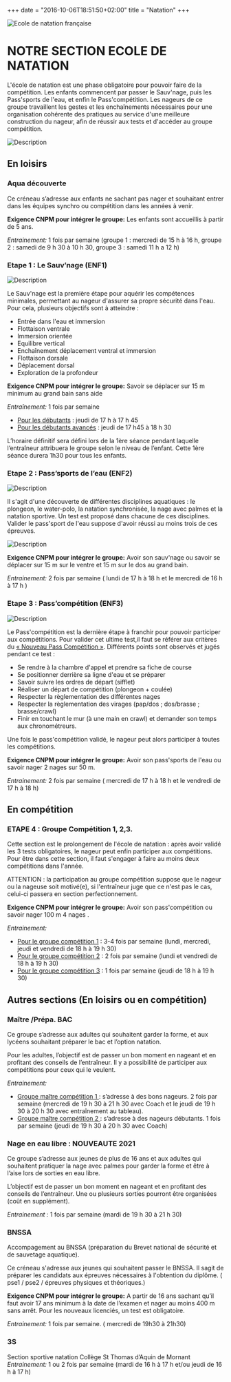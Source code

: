 +++
date = "2016-10-06T18:51:50+02:00"
title = "Natation"
+++

<img src="/img/logo_enf.jpg" class="img-responsive img-center" alt="Ecole de natation française">

# NOTRE SECTION ECOLE DE NATATION

L'école de natation est une phase obligatoire pour pouvoir faire de la
compétition. Les enfants commencent par passer le Sauv'nage, puis les
Pass'sports de l'eau, et enfin le Pass'compétition.
Les nageurs de ce groupe travaillent les gestes et les enchaînements nécessaires
pour une organisation cohérente des pratiques au service d'une meilleure
construction du nageur, afin de réussir aux tests et d'accéder au groupe
compétition.

<img src="/img/desc_enf.jpg" class="img-responsive img-center" alt="Description">

## En loisirs
### Aqua découverte
Ce créneau s’adresse aux enfants ne sachant pas nager et souhaitant entrer dans les équipes synchro ou compétition dans les années à venir.

**Exigence CNPM pour intégrer le groupe:**
Les enfants sont accueillis à partir de 5 ans.

*Entrainement:* 1 fois par semaine (groupe 1 : mercredi de 15 h à 16 h,
groupe 2 : samedi de 9 h 30 à 10 h 30, groupe 3 : samedi 11 h a 12 h)

### Etape 1 : Le Sauv’nage (ENF1)

<img src="/img/sauvnage.jpg" class="img-responsive img-center" alt="Description">

Le Sauv'nage est la première étape pour aquérir les compétences minimales,
permettant au nageur d'assurer sa propre sécurité dans l'eau. Pour cela,
plusieurs objectifs sont à atteindre :

* Entrée dans l'eau et immersion
* Flottaison ventrale
* Immersion orientée
* Equilibre vertical
* Enchaînement déplacement ventral et immersion
* Flottaison dorsale
* Déplacement dorsal
* Exploration de la profondeur

**Exigence CNPM pour intégrer le groupe:**
Savoir se déplacer sur 15 m minimum au grand bain sans aide

*Entraînement:* 1 fois par semaine

* <u>Pour les débutants</u> : jeudi de 17 h à 17 h 45
* <u>Pour les débutants avancés</u> : jeudi de 17 h45 à 18 h 30

L’horaire définitif sera défini lors de la 1ère séance pendant laquelle
l’entraîneur attribuera le groupe selon le niveau de l’enfant.
Cette 1ère séance durera 1h30 pour tous les enfants.

### Etape 2 : Pass’sports de l’eau (ENF2)

<img src="/img/passeport.jpg" class="img-responsive img-center" alt="Description">

Il s'agit d'une découverte de différentes disciplines aquatiques :
le plongeon, le water-polo, la natation synchronisée, la nage avec palmes et
la natation sportive. Un test est proposé dans chacune de ces disciplines.
Valider le pass'sport de l'eau suppose d'avoir réussi au moins trois de ces 
épreuves.

<img src="/img/passeport2.jpg" class="img-responsive img-center" alt="Description">

**Exigence CNPM pour intégrer le groupe:** Avoir son sauv'nage ou savoir se
déplacer sur 15 m sur le ventre et 15 m sur le dos au grand bain.

*Entrainement:* 2 fois par semaine ( lundi de 17 h à 18 h et le mercredi de 16 h à 17 h )

### Etape 3 : Pass’compétition (ENF3)

<img src="/img/passcompet.jpg" class="img-responsive img-center" alt="Description">

Le Pass'compétition est la dernière étape à franchir pour pouvoir participer aux
compétitions. Pour valider cet ultime test,il faut se référer aux critères du [« Nouveau Pass Compétition »](/pdf/nouveau_pass_competition_2020.pdf). Différents points sont observés et jugés pendant ce test :

* Se rendre à la chambre d'appel et prendre sa fiche de course
* Se positionner derrière sa ligne d'eau et se préparer
* Savoir suivre les ordres de départ (sifflet)
* Réaliser un départ de compétition (plongeon + coulée)
* Respecter la règlementation des différentes nages
* Respecter la règlementation des virages (pap/dos ; dos/brasse ; brasse/crawl)
* Finir en touchant le mur (à une main en crawl) et demander son temps aux
chronométreurs.

Une fois le pass'compétition validé, le nageur peut alors participer à toutes
les compétitions.

**Exigence CNPM pour intégrer le groupe:**
Avoir son pass'sports de l'eau ou savoir nager 2 nages sur 50 m.

*Entrainement:* 2 fois par semaine ( mercredi de 17 h à 18 h et le vendredi de
17 h à 18 h)
## En compétition
### ETAPE 4 : Groupe Compétition 1, 2,3.

Cette section est le prolongement de l'école de natation : après avoir validé
les 3 tests obligatoires, le nageur peut enfin participer aux compétitions.
Pour être dans cette section, il faut s'engager à faire au moins deux
compétitions dans l'année.

ATTENTION : la participation au groupe compétition suppose que le nageur ou la
nageuse soit motivé(e), si l'entraîneur juge que ce n'est pas le cas, celui-ci
passera en section perfectionnement.

**Exigence CNPM pour intégrer le groupe:**
Avoir son pass'compétition ou savoir nager 100 m 4 nages .

*Entrainement:*

* <u>Pour le groupe compétition 1</u> : 3-4 fois par semaine (lundi, mercredi,
jeudi et vendredi de 18 h à 19 h 30)
* <u>Pour le groupe compétition 2</u> : 2 fois par semaine (lundi et vendredi de 18
h à 19 h 30)
* <u>Pour le groupe compétition 3</u> : 1 fois par semaine (jeudi de 18 h à 19 h 30)

## Autres sections (En loisirs ou en compétition)
### Maître /Prépa. BAC
Ce groupe s’adresse aux adultes qui souhaitent garder la forme, et aux lycéens
souhaitant préparer le bac et l’option natation.

Pour les adultes, l’objectif est de passer un bon moment en nageant et en 
profitant des conseils de l’entraîneur. Il y a possibilité de participer aux
compétitions pour ceux qui le veulent.

*Entrainement:*

* <u>Groupe maître compétition 1 </u>: s’adresse à des bons nageurs. 2 fois par
semaine (mercredi de 19 h 30 à 21 h 30 avec Coach et le jeudi de 19 h 30 à 20 h 30
avec entraînement au tableau).
* <u>Groupe maître compétition 2 </u>: s’adresse à des nageurs débutants.
1 fois par semaine (jeudi de 19 h 30 à 20 h 30 avec Coach)

### Nage en eau libre : NOUVEAUTE 2021
Ce groupe s’adresse aux jeunes de plus de 16 ans et aux adultes qui souhaitent pratiquer la nage avec palmes pour garder la forme et être à l’aise lors de sorties en eau libre.

L’objectif est de passer un bon moment en nageant et en profitant des conseils de l’entraîneur. Une ou plusieurs sorties pourront être organisées (coût en supplément).

*Entrainement :* 1 fois par semaine (mardi de 19 h 30 à 21 h 30)

### BNSSA
Accompagement au BNSSA (préparation du Brevet national de sécurité et de
sauvetage aquatique).

Ce créneau s'adresse aux jeunes qui souhaitent passer le BNSSA.
Il sagit de préparer les candidats aux épreuves nécessaires à l'obtention du
diplôme. ( pse1 / pse2 / épreuves physiques et théoriques.)

**Exigence CNPM pour intégrer le groupe:**
A partir de 16 ans sachant qu’il faut avoir 17 ans minimum à la date de l’examen
et nager au moins 400 m sans arrêt. Pour les nouveaux licenciés, un test est
obligatoire.

*Entrainement:* 1 fois par semaine. ( mercredi de 19h30 à 21h30)

### 3S
Section sportive natation Collège St Thomas d’Aquin de Mornant
*Entrainement:* 1 ou 2 fois par semaine (mardi de 16 h à 17 h et/ou jeudi de
16 h à 17 h)
